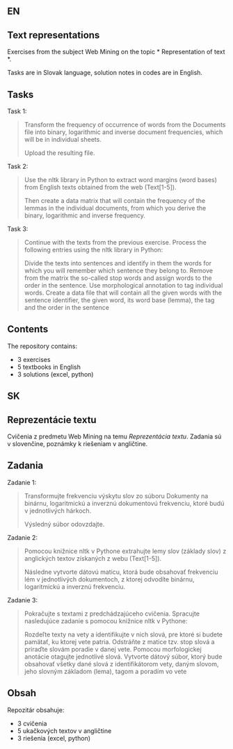 ## EN
## Text representations

Exercises from the subject Web Mining on the topic * Representation of text *.

Tasks are in Slovak language, solution notes in codes are in English.

## Tasks

Task 1:
> Transform the frequency of occurrence of words from the Documents file into binary, logarithmic and inverse document frequencies, which will be in individual sheets.
>
> Upload the resulting file.

Task 2:
> Use the nltk library in Python to extract word margins (word bases) from English texts obtained from the web (Text[1-5]).
>
> Then create a data matrix that will contain the frequency of the lemmas in the individual documents, from which you derive the binary, logarithmic and inverse frequency.


Task 3:
> Continue with the texts from the previous exercise. Process the following entries using the nltk library in Python:
>
> Divide the texts into sentences and identify in them the words for which you will remember which sentence they belong to. Remove from the matrix the so-called stop words and assign words to the order in the sentence. Use morphological annotation to tag individual words. Create a data file that will contain all the given words with the sentence identifier, the given word, its word base (lemma), the tag and the order in the sentence

## Contents

The repository contains:

- 3 exercises
- 5 textbooks in English
- 3 solutions (excel, python)


## SK
## Reprezentácie textu

Cvičenia z predmetu Web Mining na temu *Reprezentácia textu*.
Zadania sú v slovenčine, poznámky k riešeniam v angličtine.

## Zadania

Zadanie 1:
> Transformujte frekvenciu výskytu slov zo súboru Dokumenty na binárnu, logaritmickú a inverznú dokumentovú frekvenciu, ktoré budú v jednotlivých hárkoch.
>
> Výsledný súbor odovzdajte.

Zadanie 2:
> Pomocou knižnice nltk v Pythone extrahujte lemy slov (základy slov) z anglických textov získaných z webu (Text[1-5]).
>
> Následne vytvorte dátovú maticu, ktorá bude obsahovať frekvenciu lém v jednotlivých dokumentoch, z ktorej odvodíte binárnu, logaritmickú a inverznú frekvenciu.


Zadanie 3:
> Pokračujte s textami z predchádzajúceho cvičenia. Spracujte nasledujúce zadanie s pomocou knižnice nltk v Pythone:
>
> Rozdeľte texty na vety a identifikujte v nich slová, pre ktoré si budete pamätať, ku ktorej vete patria. Odstráňte z matice tzv. stop slová a priraďte slovám poradie v danej vete. Pomocou morfologickej anotácie otagujte jednotlivé slová. Vytvorte dátový súbor, ktorý bude obsahovať všetky dané slová z identifikátorom vety, daným slovom, jeho slovným základom (lema), tagom a poradím vo vete

## Obsah

Repozitár obsahuje:

- 3 cvičenia
- 5 ukačkových textov v angličtine
- 3 riešenia (excel, python)
